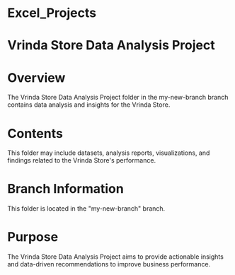 # Excel_Projects
# Vrinda Store Data Analysis Project

# Overview
The Vrinda Store Data Analysis Project folder in the my-new-branch branch contains data analysis and insights for the Vrinda Store.

# Contents
This folder may include datasets, analysis reports, visualizations, and findings related to the Vrinda Store's performance.

# Branch Information
This folder is located in the "my-new-branch" branch.

# Purpose
The Vrinda Store Data Analysis Project aims to provide actionable insights and data-driven recommendations to improve business performance.
